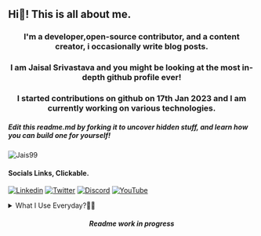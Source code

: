 <!--This readme manipulates what will show up in your profile, edit this to change what you see! This readme is written in markdown learn more about markdown here https://github.com/adam-p/markdown-here/wiki/Markdown-Cheatsheet-->
<!--github-flavoured-Markdown starts from the first line.-->
## Hi👋! This is all about me.
<div>
<h3 align="center">I'm a developer,open-source contributor, and a content creator, i occasionally write blog posts.</h3>
<h3 align="center">I am Jaisal Srivastava and you might be looking at the most in-depth github profile ever!<h3>
<h3 align="center">I started contributions on github on 17th Jan 2023 and I am currently working on various technologies.</h3>
<!--You can also use Html tags inside of Markdown.-->
</div>
<!--Profile Views badge-->
<h5 align="left">Edit this readme.md by forking it to uncover hidden stuff, and learn  how you can build one for yourself!</h5>
<p align="left"> <img src="https://komarev.com/ghpvc/?username=Jais99&label=Views+On+Profile&color=212121&style=plastic" alt="Jais99"/> </p>
<!--Social badges-->
<h4 align="left">Socials Links, Clickable.</h4>

<!--All these kind of badges can be found on https://github.com/Ileriayo/markdown-badges though you might want to check out https://github.com/abhisheknaiidu/awesome-github-profile-readme for more stuff, all these badges are from shields.io and the images are form Simple Icons-->

[![Linkedin](https://img.shields.io/badge/-Jaisal_Srivastava-212121?style=plastic&labelColor=black&logo=Linkedin&logoColor=white&link=https://www.linkedin.com/in/jaisal-srivastava/)](https://www.linkedin.com/in/jaisal-srivastava/)  [![Twitter](https://img.shields.io/badge/-@Jaisalstweets-212121?style=plastic&labelColor=black&logo=Twitter&link=https://twitter.com/Jaisalstweets)](https://twitter.com/Jaisalstweets)  [![Discord](https://img.shields.io/badge/-GamingSkull16-212121?style=plastic&logo=Discord&logoColor=5865F2&link=https://discordapp.com/users/568544894562598912)](http://discordapp.com/users/568544894562598912) [![YouTube](https://img.shields.io/badge/HEXPRT-212121.svg?style=plastic&logo=YouTube&logoColor=FF0000&labelColor=black&link=https://www.youtube.com/@Hexprt)](https://www.youtube.com/@Hexprt)


<details>
<summary>What I Use Everyday?👨‍💻</summary>
<h4 align="left">What Devices I use:</h4>

[![Apple](https://img.shields.io/badge/MacBook_Air_M2-212121.svg?style=flat&logo=apple&logoColor=silver&labelColor=black&link=https://www.apple.com/shop/buy-mac/macbook-air/m2-chip)](https://www.apple.com/shop/buy-mac/macbook-air/m2-chip) [![OnePlus](https://img.shields.io/badge/OnePlus_9R-212121.svg?style=flat&logo=oneplus&logoColor=FF0000&labelColor=black&link=https://www.oneplus.in/oneplus-9r)](https://www.oneplus.in/oneplus-9r) [![Logitech](https://img.shields.io/badge/Logitech_Pebbble-212121?style=flat&logo=logitech&labelColor=black&link=https://www.logitech.com/en-us/products/mice/m350-pebble-wireless-mouse.910-005743.html)](https://www.logitech.com/en-us/products/mice/m350-pebble-wireless-mouse.910-005743.html)

<div>
<h4 align="left">Terminals & Terminal add-ons:</h4>
<p align=left>psst!,clickable links!,most of these badges are!</p>
</div>

[![iTerm2](https://img.shields.io/badge/iTerm2-212121.svg?style=flat&logo=iTerm2&labelColor=black&link=https://iterm2.com)](https://iterm2.com)   [![Warp](https://img.shields.io/badge/Warp-212121.svg?style=flat&logo=Warp&labelColor=black&link=https://www.warp.dev)](https://www.warp.dev)   [![Starship](https://img.shields.io/badge/Starship-212121.svg?style=flat&logo=Starship&logoColor=DD0B78&labelColor=black&link=https://starship.rs)](https://starship.rs) 

<h4 align="left">My Browsers:</h4>

![Safari](https://img.shields.io/badge/Safari-212121.svg?style=flat&logo=Safari&logoColor=blue&labelColor=lightgrey)   [![Brave](https://img.shields.io/badge/Brave-212121.svg?style=flat&logo=Brave&logoColor=white&labelColor=black&link=https://brave.com)](https://brave.com)   [![Min](https://img.shields.io/badge/Min-212121.svg?style=flat&link=https://minbrowser.org)](https://minbrowser.org)

<h4 align="left">I use Visual Studio Code and some extentions</h4>

[![Visual Studio Code](https://img.shields.io/badge/Visual_Studio_Code-212121.svg?style=flat&logo=VisualStudioCode&logoColor=007ACC&labelColor=black&link=https://code.visualstudio.com/download)](https://code.visualstudio.com/download)  [![Extention](https://img.shields.io/badge/Vscode--icons-212121.svg?style=flat&logo=VisualStudioCode&logoColor=007ACC&labelColor=black&link=https://marketplace.visualstudio.com/items?itemName=vscode-icons-team.vscode-icons)](https://marketplace.visualstudio.com/items?itemName=vscode-icons-team.vscode-icons)   [![Extention](https://img.shields.io/badge/Code_Spell_Checker-212121.svg?style=flat&logo=VisualStudioCode&logoColor=007ACC&labelColor=black&link=https://marketplace.visualstudio.com/items?itemName=streetsidesoftware.code-spell-checker)](https://marketplace.visualstudio.com/items?itemName=streetsidesoftware.code-spell-checker)  [![Extention](https://img.shields.io/badge/Colorize-212121.svg?style=flat&logo=VisualStudioCode&logoColor=007ACC&labelColor=black&link=https://marketplace.visualstudio.com/items?itemName=kamikillerto.vscode-colorize)](https://marketplace.visualstudio.com/items?itemName=kamikillerto.vscode-colorize) [![Extention](https://img.shields.io/badge/Fluent_Icons-212121.svg?style=flat&logo=VisualStudioCode&logoColor=007ACC&labelColor=black&link=https://marketplace.visualstudio.com/items?itemName=miguelsolorio.fluent-icons)](https://marketplace.visualstudio.com/items?itemName=miguelsolorio.fluent-icons) [![Extention](https://img.shields.io/badge/Live_Server-212121.svg?style=flat&logo=VisualStudioCode&logoColor=007ACC&labelColor=black&link=https://marketplace.visualstudio.com/items?itemName=ritwickdey.LiveServer)](https://marketplace.visualstudio.com/items?itemName=ritwickdey.LiveServer)    [![Extention](https://img.shields.io/badge/Material_Icon_Theme-212121.svg?style=flat&logo=VisualStudioCode&logoColor=007ACC&labelColor=black&link=https://marketplace.visualstudio.com/items?itemName=PKief.material-icon-theme)](https://marketplace.visualstudio.com/items?itemName=PKief.material-icon-theme)    [![Extention](https://img.shields.io/badge/Github_Theme-212121.svg?style=flat&logo=VisualStudioCode&logoColor=007ACC&labelColor=black&link=https://marketplace.visualstudio.com/items?itemName=GitHub.github-vscode-theme)](https://marketplace.visualstudio.com/items?itemName=GitHub.github-vscode-theme) [![Extention](https://img.shields.io/badge/Path-Intellisense-212121.svg?style=flat&logo=VisualStudioCode&logoColor=007ACC&labelColor=black&link=https://marketplace.visualstudio.com/items?itemName=christian-kohler.path-intellisense)](https://marketplace.visualstudio.com/items?itemName=christian-kohler.path-intellisense)
</details>






<h5 align="center">Readme work in progress</h5>
<!--  This is what appears in default readme.md if you create a new repository. I've Commented this out.
**JaiS99/Jais99** is a ✨ _special_ ✨ repository because its `README.md` (this file) appears on your GitHub profile.

Here are some ideas to get you started:

- 🔭 I’m currently working on my github profile
- 🌱 I’m currently learning DSA 
- 👯 I’m looking to collaborate on nothing yet
- 🤔 I’m looking for help with nothing yet
- 💬 Ask me about anything
- 📫 How to reach me: jaisalsrivastava@gmail.com
- 😄 Pronouns: He/Him/his
- ⚡ Fun fact: I run a YouTube Channel!
-->
